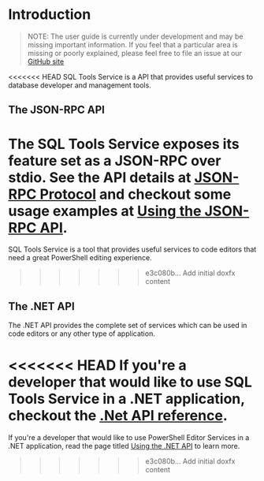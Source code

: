 # Introduction

> NOTE: The user guide is currently under development and may be missing
> important information.  If you feel that a particular area is missing or
> poorly explained, please feel free to file an issue at our [GitHub site](https://github.com/Microsoft/sqltoolsservice/issues)

<<<<<<< HEAD
SQL Tools Service is a API that provides useful services to database developer 
and management tools.

## The JSON-RPC API
The SQL Tools Service exposes its feature set as a JSON-RPC over stdio.  See 
the API details at [JSON-RPC Protocol](jsonrpc_protocol.md) and checkout some
usage examples at [Using the JSON-RPC API](using_the_jsonrpc_api.md).
=======
SQL Tools Service is a tool that provides useful services to code
editors that need a great PowerShell editing experience.
>>>>>>> e3c080b... Add initial doxfx content

## The .NET API

The .NET API provides the complete set of services which can be used in
code editors or any other type of application.

<<<<<<< HEAD
If you're a developer that would like to use SQL Tools Service in
a .NET application, checkout the [.Net API reference](../api/index.md).
=======
If you're a developer that would like to use PowerShell Editor Services in
a .NET application, read the page titled [Using the .NET API](using_the_dotnet_api.md)
to learn more.
>>>>>>> e3c080b... Add initial doxfx content
